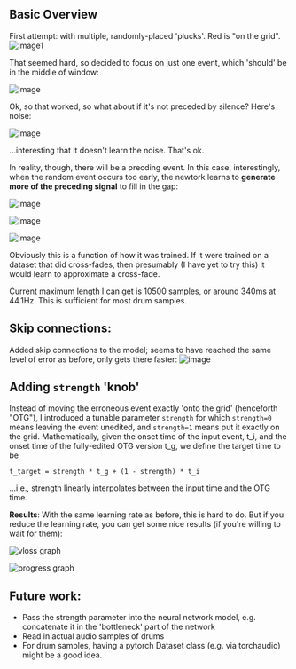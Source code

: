 
## Basic Overview
First attempt: with multiple, randomly-placed 'plucks'.  Red is "on the grid".
![image1](../../images/TimeAlignPic1_many_plusminus.png)


That seemed hard, so decided to focus on just one event, which 'should' be in the middle of window:

![image](../../images/TimeAlignPic2_single_random_silence.png)


Ok, so that worked, so what about if it's not preceded by silence?  Here's noise:

![image](../../images/TimeAlignPic2_single_random_noisered.png)

...interesting that it doesn't learn the noise.  That's ok.


In reality, though, there will be a precding event.  In this case, interestingly, when the random event occurs too early, the newtork learns to **generate more of the preceding signal** to fill in the gap:

![image](../../images/TimeAlign_generatemissing.png)

![image](../../images/TimeAlign_generatemissing2.png)	

![image](../../images/TimeAlignanotherexample.png)

Obviously this is a function of how it was trained.  If it were trained on a dataset that did cross-fades, then presumably (I have yet to try this) it would learn to approximate a cross-fade.

Current maximum length I can get is 10500 samples, or around 340ms at 44.1Hz.  This is sufficient for most drum samples.  


## Skip connections:

Added skip connections to the model; seems to have reached the same level of error as before, only gets there faster:
![image](loss_skips.png)


## Adding `strength` 'knob'

Instead of moving the erroneous event exactly 'onto the grid' (henceforth "OTG"), I introduced a tunable parameter `strength` for which
`strength=0` means leaving the event unedited, and `strength=1` means put it exactly on the grid.  Mathematically,
given the onset time of the input event, t_i, and the onset time of the fully-edited OTG version t_g,
we define the target time to be

`t_target = strength * t_g + (1 - strength) * t_i`

...i.e., strength linearly interpolates between the input time and the OTG time.  

**Results**: With the same learning rate as before, this is hard to do.  But if you reduce the learning rate, you can get some nice results (if you're willing to wait for them):

![vloss graph](strength=0.5/vloss_hist_graph_strength=0.5.png)

![progress graph](strength=0.5/progress0.png)


## Future work:

- Pass the strength parameter into the neural network model, e.g. concatenate it in the 'bottleneck' part of the network 
- Read in actual audio samples of drums
- For drum samples, having a pytorch Dataset class (e.g. via torchaudio) might be a good idea. 
